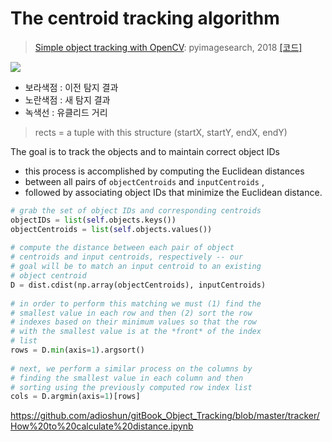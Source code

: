 # The centroid tracking algorithm

> [Simple object tracking with OpenCV](https://www.pyimagesearch.com/2018/07/23/simple-object-tracking-with-opencv/): pyimagesearch, 2018 [[코드]](https://gist.github.com/adioshun/779738c3e28151ffbb9dc7d2b13c2c0a)


![](https://www.pyimagesearch.com/wp-content/uploads/2018/07/simple_object_tracking_step2.png)

- 보라색점 : 이전 탐지 결과 
- 노란색점 : 새 탐지 결과 
- 녹색선 : 유클리드 거리 



> rects = a tuple with this structure (startX, startY, endX, endY)


The goal is to track the objects and to maintain correct object IDs 
- this process is accomplished by computing the Euclidean distances 
 - between all pairs of `objectCentroids`  and `inputCentroids` , 
 - followed by associating object IDs that minimize the Euclidean distance.

```python
# grab the set of object IDs and corresponding centroids
objectIDs = list(self.objects.keys())
objectCentroids = list(self.objects.values())
 
# compute the distance between each pair of object
# centroids and input centroids, respectively -- our
# goal will be to match an input centroid to an existing
# object centroid
D = dist.cdist(np.array(objectCentroids), inputCentroids)
 
# in order to perform this matching we must (1) find the
# smallest value in each row and then (2) sort the row
# indexes based on their minimum values so that the row
# with the smallest value is at the *front* of the index
# list
rows = D.min(axis=1).argsort()
 
# next, we perform a similar process on the columns by
# finding the smallest value in each column and then
# sorting using the previously computed row index list
cols = D.argmin(axis=1)[rows]
```

https://github.com/adioshun/gitBook_Object_Tracking/blob/master/tracker/How%20to%20calculate%20distance.ipynb